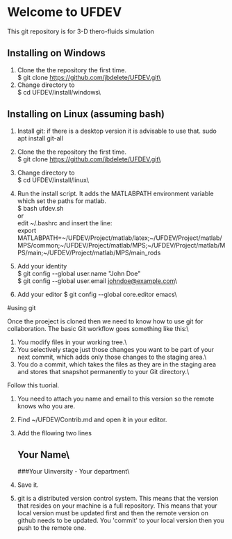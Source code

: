 # Welcome to UFDEV
This git repository is for 3-D thero-fluids simulation

## Installing on Windows
1. Clone the the repository the first time.\
  $ git clone https://github.com/jbdelete/UFDEV.git\
2. Change directory to\
  $ cd UFDEV/install/windows\


## Installing on Linux (assuming bash)
1. Install git: if there is a desktop version it is advisable to use that.
	sudo apt install git-all
1. Clone the the repository the first time.\
  $ git clone https://github.com/jbdelete/UFDEV.git\
2. Change directory to\
  $ cd UFDEV/install/linux\
3. Run the install script. It adds the MATLABPATH  environment variable\
   which set the paths for matlab.\
  $ bash ufdev.sh\
or\
  edit ~/.bashrc and insert the line:\
export MATLABPATH=~/UFDEV/Project/matlab/latex;~/UFDEV/Project/matlab/MPS/common;~/UFDEV/Project/matlab/MPS;~/UFDEV/Project/matlab/MPS/main;~/UFDEV/Project/matlab/MPS/main_rods
4. Add your identity \
	$ git config --global user.name "John Doe"\
	$ git config --global user.email johndoe@example.com\

5. Add your editor
	$ git config --global core.editor emacs\
	
#using git

Once the proeject is cloned then we need to know how to use git for collaboration.
The basic Git workflow goes something like this:\
1. You modify files in your working tree.\
2. You selectively stage just those changes you want to be part of your next commit, which adds
only those changes to the staging area.\
3. You do a commit, which takes the files as they are in the staging area and stores that snapshot
permanently to your Git directory.\

Follow this tuorial.

1. You need to attach you name and email to this version so the remote knows who you are.

1. Find ~/UFDEV/Contrib.md and open it in your editor.
2. Add the fllowing two lines
	## Your Name\
	###Your Uinversity - Your department\
3. Save it.
4. git is a distributed version control system. This means that the version that resides on your machine is a full repository.
	This means that your local version must be updated first and then the remote version on github needs to be updated.
	You 'commit' to your local version then you push to the remote one.
	

